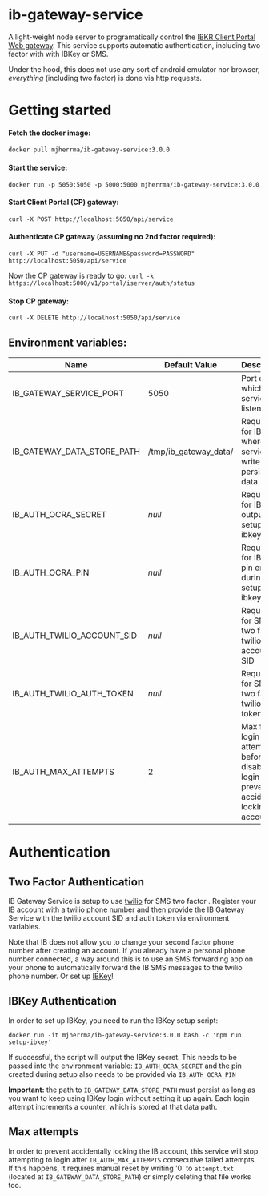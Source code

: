 # ib-gateway-service
A light-weight node server to programatically control the [IBKR Client Portal Web gateway](https://interactivebrokers.github.io/cpwebapi/).
This service supports automatic authentication, including two factor with with IBKey or SMS.

Under the hood, this does not use any sort of android emulator nor browser, *everything*
 (including two factor) is done via http requests.

# Getting started
#### Fetch the docker image:
 ```
 docker pull mjherrma/ib-gateway-service:3.0.0
```
#### Start the service:
```
docker run -p 5050:5050 -p 5000:5000 mjherrma/ib-gateway-service:3.0.0
```
#### Start Client Portal (CP) gateway:
```
curl -X POST http://localhost:5050/api/service
```
#### Authenticate CP gateway (assuming no 2nd factor required):
```
curl -X PUT -d "username=USERNAME&password=PASSWORD" http://localhost:5050/api/service
```
Now the CP gateway is ready to go: `curl -k https://localhost:5000/v1/portal/iserver/auth/status`

#### Stop CP gateway:
```
curl -X DELETE http://localhost:5050/api/service
```

## Environment variables:

| Name  | Default Value | Description |
| ------------- | ------------- | ------------- |
| IB_GATEWAY_SERVICE_PORT  | 5050  | Port on which this service listens  |
| IB_GATEWAY_DATA_STORE_PATH  | /tmp/ib_gateway_data/  | Required for IBKey, where the service can write persistent data  |
| IB_AUTH_OCRA_SECRET  | *null*  | Required for IBKey, output from setup-ibkey script  |
| IB_AUTH_OCRA_PIN  | *null*  | Required for IBKey, pin entered during setup-ibkey  |
| IB_AUTH_TWILIO_ACCOUNT_SID  | *null*  | Required for SMS two factor, twilio account SID  |
| IB_AUTH_TWILIO_AUTH_TOKEN  | *null*  | Required for SMS two factor, twilio auth token  |
| IB_AUTH_MAX_ATTEMPTS  | 2  | Max failed login attempts before disabling login (to prevent accidentally locking IB account)  |

# Authentication
## Two Factor Authentication
IB Gateway Service is setup to use [twilio](https://www.twilio.com) for SMS two factor
. Register your IB account with a twilio phone number and then provide the IB Gateway Service
 with the twilio account SID and auth token via environment variables.
 
 Note that IB does not allow you to change your second factor phone number after creating an
  account. If you already have a personal phone number connected, a way around this is to use an SMS
   forwarding app on your phone to automatically forward the IB SMS messages to the twilio phone
    number. Or set up [IBKey](#ibkey-authentication)!
    
## IBKey Authentication
In order to set up IBKey, you need to run the IBKey setup script:
```
docker run -it mjherrma/ib-gateway-service:3.0.0 bash -c 'npm run setup-ibkey'
```
If successful, the script will output the IBKey secret. This needs to be passed into the environment
 variable: `IB_AUTH_OCRA_SECRET` and the pin created during setup also needs to be provided via
  `IB_AUTH_OCRA_PIN`
  
**Important:** the path to `IB_GATEWAY_DATA_STORE_PATH` must persist as long as you want to keep
 using IBKey login without setting it up again. Each login attempt increments a counter, which is
  stored at that data path.

## Max attempts
In order to prevent accidentally locking the IB account, this service will stop attempting to
 login after `IB_AUTH_MAX_ATTEMPTS` consecutive failed attempts. If this happens, it requires
  manual reset by writing '0' to `attempt.txt` (located at `IB_GATEWAY_DATA_STORE_PATH`) or
   simply deleting that file works too.
